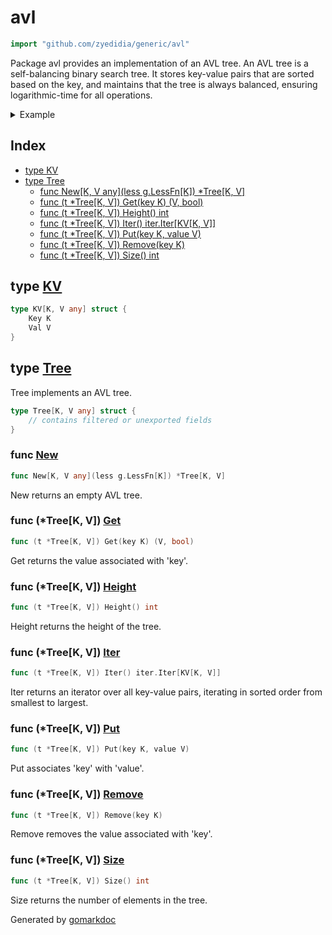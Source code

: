 <!-- Code generated by gomarkdoc. DO NOT EDIT -->

# avl

```go
import "github.com/zyedidia/generic/avl"
```

Package avl provides an implementation of an AVL tree\. An AVL tree is a self\-balancing binary search tree\. It stores key\-value pairs that are sorted based on the key\, and maintains that the tree is always balanced\, ensuring logarithmic\-time for all operations\.

<details><summary>Example</summary>
<p>

```go
package main

import (
	"fmt"
	g "github.com/zyedidia/generic"
	"github.com/zyedidia/generic/avl"
)

func main() {
	tree := avl.New[int, string](g.Less[int])

	tree.Put(42, "foo")
	tree.Put(-10, "bar")
	tree.Put(0, "baz")
	tree.Put(10, "quux")
	tree.Remove(10)

	tree.Iter().For(func(kv avl.KV[int, string]) {
		fmt.Println(kv.Key, kv.Val)
	})

}
```

#### Output

```
-10 bar
0 baz
42 foo
```

</p>
</details>

## Index

- [type KV](<#type-kv>)
- [type Tree](<#type-tree>)
  - [func New[K, V any](less g.LessFn[K]) *Tree[K, V]](<#func-new>)
  - [func (t *Tree[K, V]) Get(key K) (V, bool)](<#func-treek-v-get>)
  - [func (t *Tree[K, V]) Height() int](<#func-treek-v-height>)
  - [func (t *Tree[K, V]) Iter() iter.Iter[KV[K, V]]](<#func-treek-v-iter>)
  - [func (t *Tree[K, V]) Put(key K, value V)](<#func-treek-v-put>)
  - [func (t *Tree[K, V]) Remove(key K)](<#func-treek-v-remove>)
  - [func (t *Tree[K, V]) Size() int](<#func-treek-v-size>)


## type [KV](<https://github.com/zyedidia/generic/blob/master/avl/avl.go#L12-L15>)

```go
type KV[K, V any] struct {
    Key K
    Val V
}
```

## type [Tree](<https://github.com/zyedidia/generic/blob/master/avl/avl.go#L18-L21>)

Tree implements an AVL tree\.

```go
type Tree[K, V any] struct {
    // contains filtered or unexported fields
}
```

### func [New](<https://github.com/zyedidia/generic/blob/master/avl/avl.go#L24>)

```go
func New[K, V any](less g.LessFn[K]) *Tree[K, V]
```

New returns an empty AVL tree\.

### func \(\*Tree\[K\, V\]\) [Get](<https://github.com/zyedidia/generic/blob/master/avl/avl.go#L41>)

```go
func (t *Tree[K, V]) Get(key K) (V, bool)
```

Get returns the value associated with 'key'\.

### func \(\*Tree\[K\, V\]\) [Height](<https://github.com/zyedidia/generic/blob/master/avl/avl.go#L57>)

```go
func (t *Tree[K, V]) Height() int
```

Height returns the height of the tree\.

### func \(\*Tree\[K\, V\]\) [Iter](<https://github.com/zyedidia/generic/blob/master/avl/avl.go#L52>)

```go
func (t *Tree[K, V]) Iter() iter.Iter[KV[K, V]]
```

Iter returns an iterator over all key\-value pairs\, iterating in sorted order from smallest to largest\.

### func \(\*Tree\[K\, V\]\) [Put](<https://github.com/zyedidia/generic/blob/master/avl/avl.go#L31>)

```go
func (t *Tree[K, V]) Put(key K, value V)
```

Put associates 'key' with 'value'\.

### func \(\*Tree\[K\, V\]\) [Remove](<https://github.com/zyedidia/generic/blob/master/avl/avl.go#L36>)

```go
func (t *Tree[K, V]) Remove(key K)
```

Remove removes the value associated with 'key'\.

### func \(\*Tree\[K\, V\]\) [Size](<https://github.com/zyedidia/generic/blob/master/avl/avl.go#L62>)

```go
func (t *Tree[K, V]) Size() int
```

Size returns the number of elements in the tree\.



Generated by [gomarkdoc](<https://github.com/princjef/gomarkdoc>)
